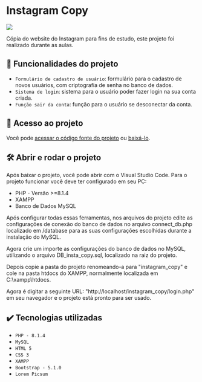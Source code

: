 # Instagram Copy
<p align="left">
    <img src="https://img.shields.io/badge/Status-Conclu%C3%ADdo-brightgreen?style=for-the-badge"/>
</p>

Cópia do website do Instagram para fins de estudo, este projeto foi realizado durante as aulas.

## :hammer: Funcionalidades do projeto
- `Formulário de cadastro de usuário`: formulário para o cadastro de novos usuários, com criptografia de senha no banco de dados.
- `Sistema de login`: sistema para o usuário poder fazer login na sua conta criada.
- `Função sair da conta`: função para o usuário se desconectar da conta.



## :file_folder: Acesso ao projeto
Você pode [acessar o código fonte do projeto](https://github.com/GabrielSchiavo/instagram-copy) ou [baixá-lo](https://github.com/GabrielSchiavo/instagram-copy/archive/refs/heads/master.zip).

## 	:hammer_and_wrench: Abrir e rodar o projeto
Após baixar o projeto, você pode abrir com o Visual Studio Code. Para o projeto funcionar você deve ter configurado em seu PC:
* PHP - Versão >=8.1.4
* XAMPP
* Banco de Dados MySQL

Após configurar todas essas ferramentas, nos arquivos do projeto edite as configurações de conexão do banco de dados no arquivo connect_db.php localizado em /database para as suas configurações escolhidas durante a instalação do MySQL.

Agora crie um importe as configurações do banco de dados no MySQL, utilizando o arquivo DB_insta_copy.sql, localizado na raiz do projeto.

Depois copie a pasta do projeto renomeando-a para "instagram_copy" e cole na pasta htdocs do XAMPP, normalmente localizada em C:\xampp\htdocs.

Agora é digitar a seguinte URL: "http://localhost/instagram_copy/login.php" em seu navegador e o projeto está pronto para ser usado. 

## :heavy_check_mark: Tecnologias utilizadas
* `PHP - 8.1.4`
* `MySQL`
* `HTML 5`
* `CSS 3`
* `XAMPP`
* `Bootstrap - 5.1.0`
* `Lorem Picsum`
